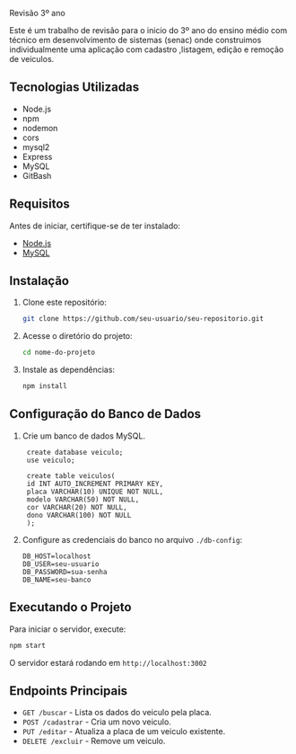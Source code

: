 Revisão 3º ano 

Este é um trabalho de revisão para o inicio do 3º ano do ensino médio com técnico em desenvolvimento de sistemas (senac) onde construimos individualmente uma aplicação com cadastro ,listagem, edição e remoção de veiculos.

## Tecnologias Utilizadas

- Node.js
- npm
- nodemon
- cors
- mysql2
- Express
- MySQL
- GitBash

## Requisitos

Antes de iniciar, certifique-se de ter instalado:

- [Node.js](https://nodejs.org/)
- [MySQL](https://www.mysql.com/)

## Instalação

1. Clone este repositório:
   ```sh
   git clone https://github.com/seu-usuario/seu-repositorio.git
   ```
2. Acesse o diretório do projeto:
   ```sh
   cd nome-do-projeto
   ```
3. Instale as dependências:
   ```sh
   npm install
   ```

## Configuração do Banco de Dados

1. Crie um banco de dados MySQL.
   ```env
    create database veiculo;
    use veiculo;

    create table veiculos(
    id INT AUTO_INCREMENT PRIMARY KEY,
    placa VARCHAR(10) UNIQUE NOT NULL,
    modelo VARCHAR(50) NOT NULL,
    cor VARCHAR(20) NOT NULL,
    dono VARCHAR(100) NOT NULL
    );
   ```
2. Configure as credenciais do banco no arquivo `./db-config`:
   ```env
   DB_HOST=localhost
   DB_USER=seu-usuario
   DB_PASSWORD=sua-senha
   DB_NAME=seu-banco
   ```

## Executando o Projeto

Para iniciar o servidor, execute:
```sh
npm start
```
O servidor estará rodando em `http://localhost:3002`

## Endpoints Principais

- `GET /buscar` - Lista os dados do veiculo pela placa.
- `POST /cadastrar` - Cria um novo veiculo.
- `PUT /editar` - Atualiza a placa de um veiculo existente.
- `DELETE /excluir` - Remove um veiculo.


